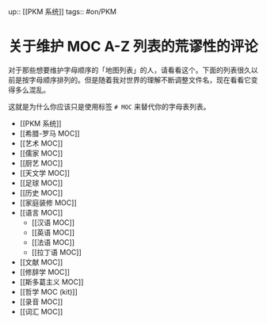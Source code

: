 up:: [[PKM 系统]]
tags:: #on/PKM 

# 关于维护 MOC A-Z 列表的荒谬性的评论

对于那些想要维护字母顺序的「地图列表」的人，请看看这个。下面的列表很久以前是按字母顺序排列的。但是随着我对世界的理解不断调整文件名，现在看看它变得多么混乱。

这就是为什么你应该只是使用标签 `# MOC` 来替代你的字母表列表。

- [[PKM 系统]]
- [[希腊-罗马 MOC]]
- [[艺术 MOC]]
- [[儒家 MOC]]
- [[厨艺 MOC]]
- [[天文学 MOC]]
- [[足球 MOC]]
- [[历史 MOC]]
- [[家庭装修 MOC]]
- [[语言 MOC]]
	- [[汉语 MOC]]
	- [[英语 MOC]]
	- [[法语 MOC]]
	- [[拉丁语 MOC]]
- [[文献 MOC]]
- [[修辞学 MOC]]
- [[斯多葛主义 MOC]]
- [[哲学 MOC (kit)]]
- [[录音 MOC]]
- [[词汇 MOC]]